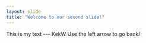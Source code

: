 ```yaml
---
layout: slide
title: "Welcome to our second slide!"
---
```

This is my text --- KekW
Use the left arrow to go back!
